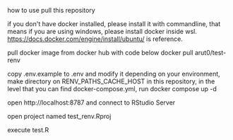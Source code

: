how to use
pull this repository

if you don't have docker installed, please install it with commandline, that means if you are using windows, please install docker inside wsl. https://docs.docker.com/engine/install/ubuntu/ is reference.

pull docker image from docker hub with code below
docker pull arut0/test-renv

copy .env.example to .env and modify it depending on your environment, make directory on RENV_PATHS_CACHE_HOST
in this repository, in the level that you can find docker-compose.yml, run
docker compose up -d

open http://localhost:8787 and connect to RStudio Server 

open project named test_renv.Rproj

execute test.R
